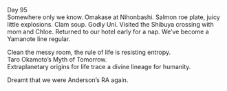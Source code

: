 Day 95  
Somewhere only we know. Omakase at Nihonbashi. Salmon roe plate, juicy little explosions. Clam soup. Godly Uni. Visited the Shibuya crossing with mom and Chloe. Returned to our hotel early for a nap. We’ve become a Yamanote line regular.

Clean the messy room, the rule of life is resisting entropy.   
Taro Okamoto’s Myth of Tomorrow.   
Extraplanetary origins for life trace a divine lineage for humanity. 

Dreamt that we were Anderson’s RA again.
